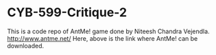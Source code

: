 # CYB-599-Critique-2
This is a code repo of AntMe! game done by Niteesh Chandra Vejendla.  http://www.antme.net/ Here, above is the link where AntMe! can be downloaded.
